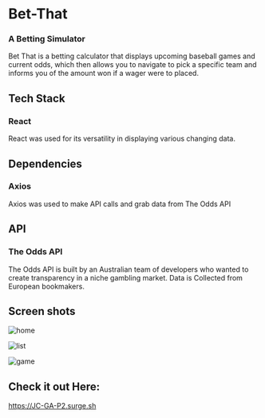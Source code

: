 # Bet-That

### A Betting Simulator

Bet That is a betting calculator that displays upcoming baseball games and current odds, which then allows you to navigate to pick a specific team and informs you of the amount won if a wager were to placed.

## Tech Stack

### React

React was used for its versatility in displaying various changing data.

## Dependencies

### Axios

Axios was used to make API calls and grab data from The Odds API

## API

### The Odds API

The Odds API is built by an Australian team of developers who wanted to create transparency in a niche gambling market.
Data is Collected from European bookmakers.

## Screen shots
![home](home.png)

![list](list.png)

![game](game.png)

## Check it out Here:
https://JC-GA-P2.surge.sh
